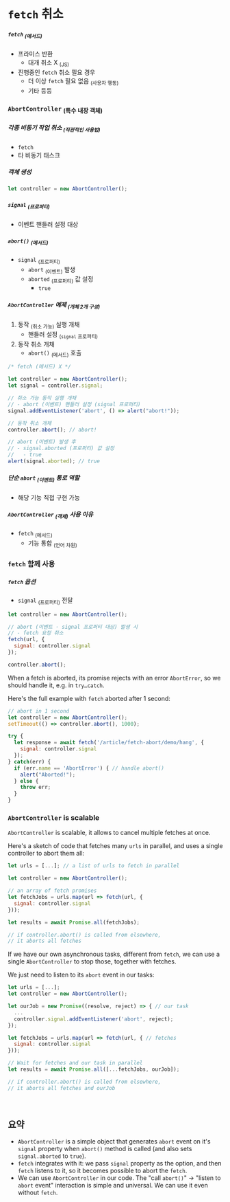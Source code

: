 `fetch` 취소
============

##### `fetch` <sub>(메서드)</sub>
- 프라미스 반환
  - 대개 취소 X <sub>(JS)</sub>
- 진행중인 `fetch` 취소 필요 경우
  - 더 이상 `fetch` 필요 없음 <sub>(사용자 행동)</sub>
  - 기타 등등

### `AbortController` <sub>(특수 내장 객체)</sub>

##### 각종 비동기 작업 취소 <sub>(직관적인 사용법)</sub>
- `fetch`
- 타 비동기 태스크

##### 객체 생성
```javascript
let controller = new AbortController();
```

##### `signal` <sub>(프로퍼티)</sub>
- 이벤트 핸들러 설정 대상

##### `abort()` <sub>(메서드)</sub>
- `signal` <sub>(프로퍼티)</sub>
  - `abort` <sub>(이벤트)</sub> 발생
  - `aborted` <sub>(프로퍼티)</sub> 값 설정
    - `true`

##### `AbortController` 예제 <sub>(개체 2개 구성)</sub>
1. 동작 <sub>(취소 가능)</sub> 실행 개채
    - 핸들러 설정 <sub>(`signal` 프로퍼티)</sub>
2. 동작 취소 개채
    - `abort()` <sub>(메서드)</sub> 호출
```javascript
/* fetch (메서드) X */

let controller = new AbortController();
let signal = controller.signal;

// 취소 가능 동작 실행 개채
// - abort (이벤트) 핸들러 설정 (signal 프로퍼티)
signal.addEventListener('abort', () => alert("abort!"));

// 동작 취소 개체
controller.abort(); // abort!

// abort (이벤트) 발생 후
// - signal.aborted (프로퍼티) 값 설정
//   - true
alert(signal.aborted); // true
```

##### 단순 `abort` <sub>(이벤트)</sub> 통로 역할
- 해당 기능 직접 구현 가능

##### `AbortController` <sub>(객체)</sub> 사용 이유
- `fetch` <sub>(메서드)</sub>
  - 기능 통합 <sub>(언어 차원)</sub>

### `fetch` 함께 사용

##### `fetch` 옵션
- `signal` <sub>(프로퍼티)</sub> 전달
```javascript
let controller = new AbortController();

// abort (이벤트 · signal 프로퍼티 대상) 발생 시
// - fetch 요청 취소
fetch(url, {
  signal: controller.signal
});

controller.abort();
```

When a fetch is aborted, its promise rejects with an error `AbortError`, so we should handle it, e.g. in `try…catch`.

Here's the full example with `fetch` aborted after 1 second:
```javascript
// abort in 1 second
let controller = new AbortController();
setTimeout(() => controller.abort(), 1000);

try {
  let response = await fetch('/article/fetch-abort/demo/hang', {
    signal: controller.signal
  });
} catch(err) {
  if (err.name == 'AbortError') { // handle abort()
    alert("Aborted!");
  } else {
    throw err;
  }
}
```

### `AbortController` is scalable
`AbortController` is scalable, it allows to cancel multiple fetches at once.

Here's a sketch of code that fetches many `urls` in parallel, and uses a single controller to abort them all:
```javascript
let urls = [...]; // a list of urls to fetch in parallel

let controller = new AbortController();

// an array of fetch promises
let fetchJobs = urls.map(url => fetch(url, {
  signal: controller.signal
}));

let results = await Promise.all(fetchJobs);

// if controller.abort() is called from elsewhere,
// it aborts all fetches
```

If we have our own asynchronous tasks, different from `fetch`, we can use a single `AbortController` to stop those, together with fetches.

We just need to listen to its `abort` event in our tasks:
```javascript
let urls = [...];
let controller = new AbortController();

let ourJob = new Promise((resolve, reject) => { // our task
  ...
  controller.signal.addEventListener('abort', reject);
});

let fetchJobs = urls.map(url => fetch(url, { // fetches
  signal: controller.signal
}));

// Wait for fetches and our task in parallel
let results = await Promise.all([...fetchJobs, ourJob]);

// if controller.abort() is called from elsewhere,
// it aborts all fetches and ourJob
```

<br />

## 요약
- `AbortController` is a simple object that generates `abort` event on it's `signal` property when `abort()` method is called (and also sets `signal.aborted` to `true`).
- `fetch` integrates with it: we pass `signal` property as the option, and then `fetch` listens to it, so it becomes possible to abort the `fetch`.
- We can use `AbortController` in our code. The "call `abort()`" → "listen to `abort` event" interaction is simple and universal. We can use it even without `fetch`.
